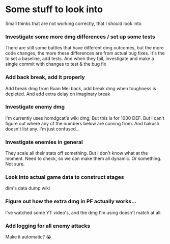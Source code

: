 # Some stuff to look into

Small thinks that are not working correctly, that I should look into

### Investigate some more dmg differences / set up some tests
There are still some battles that have different dmg outcomes, but the more code changes,
the more these differences are from actual bug fixes. It's the to set a baseline, add tests.
And when they fail, investigate and make a single commit with changes to test & the bug fix

### Add back break, add it properly
Add break dmg from Ruan Mei back, add break dmg when toughness is depleted. And add extra delay on imaginary break

### Investigate enemy dmg
I'm currently uses homdgcat's wiki dmg; But this is for 1000 DEF. But I can't figure out where 
any of the numbers below are coming from. And hakush doesn't list any.
I'm just confused...

### Investigate enemies in general
They scale all their stats off something. But I don't know what at the moment.
Need to check, so we can make them all dynamic. Or something. Not sure.


### Look into actual game data to construct stages
dim's data dump wiki

### Figure out how the extra dmg in PF actually works...
I've watched some YT video's, and the dmg I'm using doesn't match at all.

### Add logging for all enemy attacks
Make it automatic? :sob: